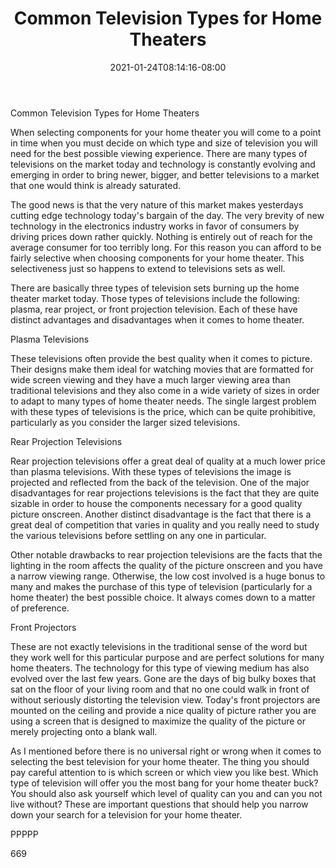 ﻿---
title: "Common Television Types for Home Theaters"
date: 2021-01-24T08:14:16-08:00
description: "Home Theater Systems TXT Tips for Web Success"
featured_image: "/images/Home Theater Systems TXT.jpg"
tags: ["Home Theater Systems TXT"]
---

Common Television Types for Home Theaters

When selecting components for your home theater you will come to a point in time when you must decide on which type and size of television you will need for the best possible viewing experience. There are many types of televisions on the market today and technology is constantly evolving and emerging in order to bring newer, bigger, and better televisions to a market that one would think is already saturated. 

The good news is that the very nature of this market makes yesterdays cutting edge technology today's bargain of the day. The very brevity of new technology in the electronics industry works in favor of consumers by driving prices down rather quickly. Nothing is entirely out of reach for the average consumer for too terribly long. For this reason you can afford to be fairly selective when choosing components for your home theater. This selectiveness just so happens to extend to televisions sets as well. 

There are basically three types of television sets burning up the home theater market today. Those types of televisions include the following: plasma, rear project, or front projection television. Each of these have distinct advantages and disadvantages when it comes to home theater.

Plasma Televisions

These televisions often provide the best quality when it comes to picture. Their designs make them ideal for watching movies that are formatted for wide screen viewing and they have a much larger viewing area than traditional televisions and they also come in a wide variety of sizes in order to adapt to many types of home theater needs. The single largest problem with these types of televisions is the price, which can be quite prohibitive, particularly as you consider the larger sized televisions.

Rear Projection Televisions

Rear projection televisions offer a great deal of quality at a much lower price than plasma televisions. With these types of televisions the image is projected and reflected from the back of the television. One of the major disadvantages for rear projections televisions is the fact that they are quite sizable in order to house the components necessary for a good quality picture onscreen. Another distinct disadvantage is the fact that there is a great deal of competition that varies in quality and you really need to study the various televisions before settling on any one in particular.

Other notable drawbacks to rear projection televisions are the facts that the lighting in the room affects the quality of the picture onscreen and you have a narrow viewing range. Otherwise, the low cost involved is a huge bonus to many and makes the purchase of this type of television (particularly for a home theater) the best possible choice. It always comes down to a matter of preference.

Front Projectors

These are not exactly televisions in the traditional sense of the word but they work well for this particular purpose and are perfect solutions for many home theaters. The technology for this type of viewing medium has also evolved over the last few years. Gone are the days of big bulky boxes that sat on the floor of your living room and that no one could walk in front of without seriously distorting the television view. Today's front projectors are mounted on the ceiling and provide a nice quality of picture rather you are using a screen that is designed to maximize the quality of the picture or merely projecting onto a blank wall.

As I mentioned before there is no universal right or wrong when it comes to selecting the best television for your home theater. The thing you should pay careful attention to is which screen or which view you like best. Which type of television will offer you the most bang for your home theater buck? You should also ask yourself which level of quality can you and can you not live without? These are important questions that should help you narrow down your search for a television for your home theater.

PPPPP

669



